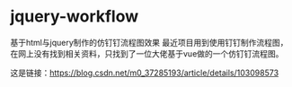 # jquery-workflow
基于html与jquery制作的仿钉钉流程图效果
最近项目用到使用钉钉制作流程图，在网上没有找到相关资料，只找到了一位大佬基于vue做的一个仿钉钉流程图。

这是链接：https://blog.csdn.net/m0_37285193/article/details/103098573
